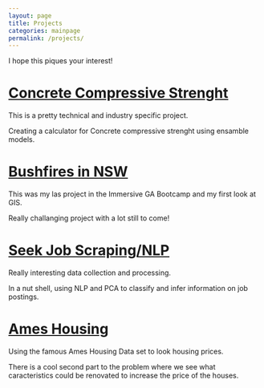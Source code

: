```yaml
---
layout: page
title: Projects
categories: mainpage
permalink: /projects/
---
```


I hope this piques your interest!

# [Concrete Compressive Strenght](/_posts/concrete)
This is a pretty technical and industry specific project.

Creating a calculator for Concrete compressive strenght using ensamble models.


# [Bushfires in NSW](/_posts/2020-06-19-Bushfires.markdown)
This was my las project in the Immersive GA Bootcamp and my first look at GIS.

Really challanging project with a lot still to come!


# [Seek Job Scraping/NLP](/Seek_Jobs)
Really interesting data collection and processing.

In a nut shell, using NLP and PCA to classify and infer information on job postings.


# [Ames Housing](https://juliocent.github.io/portfolio//_posts/Ames_Housing)
Using the famous Ames Housing Data set to look housing prices.

There is a cool second part to the problem where we see what caracteristics could be renovated to increase the price of the houses.

